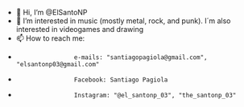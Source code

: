- 👋 Hi, I’m @ElSantoNP
- 👀 I’m interested in music (mostly metal, rock, and punk). I´m also interested in videogames and drawing
- 📫 How to reach me: 
-                     e-mails: "santiagopagiola@gmail.com", "elsantonp03@gmail.com"
-                     Facebook: Santiago Pagiola
-                     Instagram: "@el_santonp_03", "the_santonp_03"
<!---
ElSantoNP/ElSantoNP is a ✨ special ✨ repository because its `README.md` (this file) appears on your GitHub profile.
You can click the Preview link to take a look at your changes.
--->

